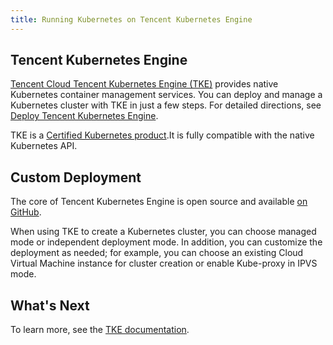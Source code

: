 ```yaml
---
title: Running Kubernetes on Tencent Kubernetes Engine
---
```


## Tencent Kubernetes Engine

 [Tencent Cloud Tencent Kubernetes Engine (TKE)](https://intl.cloud.tencent.com/product/tke) provides native Kubernetes container management services. You can deploy and manage a Kubernetes cluster with TKE in just a few steps. For detailed directions, see [Deploy Tencent Kubernetes Engine](https://intl.cloud.tencent.com/document/product/457/11741).

 TKE is a [Certified Kubernetes product](https://www.cncf.io/certification/software-conformance/).It is fully compatible with the native Kubernetes API.

## Custom Deployment

 The core of Tencent Kubernetes Engine is open source and available [on GitHub](https://github.com/TencentCloud/tencentcloud-cloud-controller-manager/).

 When using TKE to create a Kubernetes cluster, you can choose managed mode or independent deployment mode. In addition, you can customize the deployment as needed; for example, you can choose an existing Cloud Virtual Machine instance for cluster creation or enable Kube-proxy in IPVS mode.

## What's Next

 To learn more, see the [TKE documentation](https://intl.cloud.tencent.com/document/product/457).
